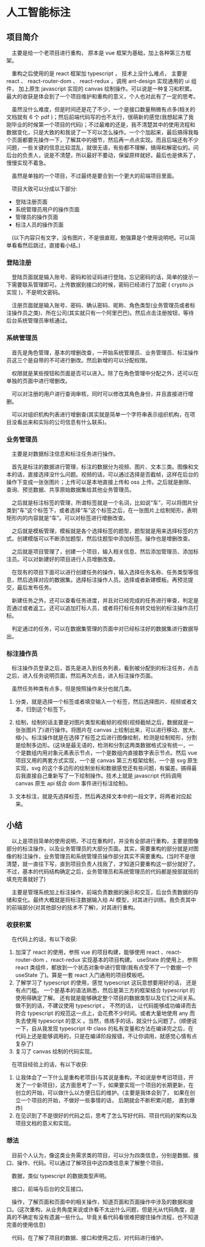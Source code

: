 # 人工智能标注

## 项目简介

&emsp;主要是给一个老项目进行重构， 原本是 vue 框架为基础，加上各种第三方框架。

&emsp;重构之后使用的是 react 框架加 typescript ， 技术上没什么难点， 主要是 react 、 react-router-dom 、 react-redux ，调用 ant-design 实现通用的 ui 组件， 加上原生 javascript 实现的 canvas 绘制操作。可以说是一种复习和积累。 最大的收获是体会到了一个项目维护和重构的意义，个人也对此有了一定的思考。

&emsp;虽然没什么难度，但是时间还是花了不少，一个是接口数量稍微有点多(相关的文档就有 6 个 pdf )；然后前端代码写的也不太行，很萌新的感觉(我想起来了我刚毕业的时候第一个项目的代码)；不过最难的还是，我不清楚其中的使用流程和数据变化，只是大致的和我说了一下可以怎么操作。一个个加起来，最后搞得我每个页面都要先操作一下，了解其中的细节，然后再一点点实现。而且后端还有不少问题，一些关键的信息比较混乱，就很无语，有些都不理解，搞得和解密似的。问后台的负责人，说是不清楚，所以最好不要动，保留原样就好。最后也是佛系了，慢慢实现不着急。

&emsp;虽然是单独的一个项目，不过最终是要合到一个更大的前端项目里面。

&emsp;项目大致可以分成以下部分:

* 登陆注册页面
* 系统管理员用户的操作页面
* 管理员的操作页面
* 标注人员的操作页面

&emsp;(以下内容只有文字，没有图片，不是很直观，勉强算是个使用说明吧。可以简单看看然后跳过，直接看小结。)

### 登陆注册

&emsp;登陆页面就是输入账号、密码和验证码进行登陆，忘记密码的话，简单的提示一下需要联系管理即可。上传数据到接口的时候，密码已经进行了加密 ( crypto.js 实现 )，不是明文密码。

&emsp;注册页面就是输入账号、密码、确认密码、昵称、角色类型(业务管理员或者标注操作员之类)、所在公司(其实就只有一个阿里巴巴)。然后点击注册按钮，等待后台系统管理员审核通过。

### 系统管理员

&emsp;首先是角色管理，基本的增删改查，一开始系统管理员、业务管理员、标注操作员这三个是自带的不可进行删改。然后新增的可以分配权限。

&emsp;权限就是某些按钮和页面是否可以进入。除了在角色管理中分配之外，还可以在单独的页面中进行增删改。

&emsp;可以对注册的用户进行查询审核，同时可以修改其角色身份，并且直接进行增删。

&emsp;可以对组织机构列表进行增删查(其实就是简单一个字符串表示组织机构，在项目没看出来和实际的公司信息有什么联系)。

### 业务管理员

&emsp;主要是对数据标注信息和标注任务进行操作。

&emsp;首先是标注的数据进行管理，标注的数据分为视频、图片、文本三类。图像和文本的话，直接选择没什么问题。视频的话，可以通过选择是否截帧，这样在后台的操作下变成一张张图片；上传可以是本地直接上传和 oss 上传。之后就是删除、查询、预览数据、共享原始数据集给其他业务管理员。

&emsp;之后就是标注标签的管理，所谓标签就是一个名词，比如说“车”，可以将图片分类到“车”这个标签下，或者选择“车”这个标签之后，在一张图片上绘制矩形，表明矩形内的内容就是“车”。可以对标签进行增删改查。

&emsp;之后就是模板管理，模板就是各个选择标签的题型，题型就是用来选择标签的方式。创建模版可以不断添加题型，然后往题型中添加标签。操作也是增删改查。

&emsp;之后就是项目管理了，创建一个项目，输入相关信息、然后添加管理员、添加标注员。可以对新建好的项目进行人员增删改查。

&emsp;在现有的项目下面可以进行创建任务的操作，输入选择任务名称、任务类型等信息，然后选择对应的数据集。选择标注操作人员。选择或者新建模板。再预览提交，最后发布任务。

&emsp;新建任务之外，还可以查看任务进度，并且对已经完成的任务进行审查，判定是否通过或者返工。还可以追加打标人员，或者将打标任务转交给别的标注操作员打标。

&emsp;判定通过的任务，可以在数据集管理的页面中对已经标注好的数据集进行数据导出。

### 标注操作员

&emsp;标注操作员登录之后，首先是进入到任务列表，看到被分配到的标注任务，点击之后，进入任务说明页面，然后再次点击，进入标注操作页面。

&emsp;虽然任务种类有点多，但是按照操作来分也就几类。

1. 分类，就是选择一个标签或者填空输入一个标签，然后选择图片、视频或者文本，归到这个标签下。

2. 绘制，绘制的话主要是对图片类型和截帧的视频(视频截帧之后，数据就是一张张图片了)进行操作。将图片在 canvas 上绘制出来，可以进行移动、放大、缩小。标注操作就是在选择了标签之后进行图像绘制，检测是绘制矩形，分割是绘制多边形。(这块是最无语的，检测和分割这两类数据格式没有统一，一个是数组内用对象元素表示节点，一个是数组内直接数字表示节点。然后 vue 项目又用的两套方式实现，一个是 canvas 第三方框架绘制，一个是 svg 原生实现，svg 的这个多边形的绘制坐标和数据感觉还有些问题，有偏差。搞得最后我直接自己重新写了一下绘制操作。技术上就是 javascript 代码调用 canvas 原生 api 结合 dom 事件进行标注绘制)。

3. 文本标注，就是先选择标签，然后再选择文本中的一段文字，将两者对应起来。

## 小结

&emsp;以上是项目简单的使用说明，不过在重构时，并没有全部进行重构，主要是图像部分的标注操作，以及业务管理员的大部分页面。其实，需要重构的部分就是对图像的标注操作，业务管理员和系统管理员操作部分其实不需要重构。(当时不是很清楚，就一直往下写，直到项目负责人找我了，才知道只要重构这一部分就好了。不过，基本的代码结构确定之后，业务管理员和系统管理员的代码都是按部就班的填充完善就好了)

&emsp;主要是管理系统加上标注操作，前端负责数据的展示和交互，后台负责数据的存储和变化。最终大概就是将标注数据输入给 AI 模型，对其进行训练。我负责其中的前端部分(对其他部分的技术不了解)，对其进行重构。

### 收获积累

&emsp;在代码上的话，有以下收获: 

1. 加深了 react 的使用，参照 vue 的项目构建，能够使用 react 、react-router-dom 、react-redux 实现基本的项目构建。 useState 的使用上，参照 react 类组件，都放到一个状态对象中进行管理(我有点受不了一个数据一个 useState 了)。算是一套 react 入门通用的项目模板吧。
2. 了解学习了 typescript 的使用，感觉 typescript 这玩意想要用好的话， 还是有点门槛。 一个是基本的语法熟悉，然后是第三方的框架结合 typescript 的使用得确定了解。 还有就是能够确定整个项目的数据类型以及它们之间关系。 做不到的话，不建议使用 typescript 。 不然的话， 让代码能够成功编译而去符合 typescript 的规范这一点上，会花费不少时间。或者大量地使用 any 而失去使用 typescript 的意义 。当然，练练手的话，就没什么问题了。(顺便说一下，自从我发现 typescript 中 class 的私有变量和方法在编译完之后，在代码上还是能够调用的，只是在编译阶段报错，不让你调用，就感觉心情有点复杂了)
3. 复习了 canvas 绘制的代码实现。

&emsp;在项目经验上的话，有以下收获: 

1. 让我体会了一下什么是重构老项目(与其说是重构，不如说是参考旧项目，开发了一个新项目)，这方面思考了一下，如果要实现一个项目的长期更新，在创立的开始，可以做什么以方便日后的维护。(主要是我体会到了， 如果在创立一个项目的开始，不做好一些事情的话， 后期就会不断积累问题， 直到爆炸)
2. 在见识到了不是很好的代码之后，思考了怎么写好代码、项目代码的架构以及项目文档的意义和实现。

### 想法

&emsp;目前个人认为，像这类业务需求类的项目，可以分为四类信息，分别是数据、接口、操作、代码。可以通过了解项目中这四类信息来了解整个项目。

&emsp;数据，类似 typescript 的数据类型声明。

&emsp;接口，前端与后台的交互接口。

&emsp;操作，了解页面和页面中的相关操作，知道页面和页面操作中涉及的数据和接口。(这次重构，从业务角度来说或许看不太出什么问题，但是光从代码角度，是真的不确定有没有遗漏一些什么。毕竟关看代码看很难把握住操作流程，也不知道完善的使用信息)

&emsp;代码，在了解了项目的数据、接口和使用之后，对代码进行维护。
